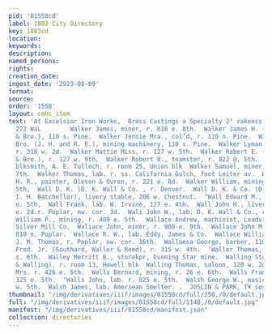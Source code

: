 ```yaml
---
pid: '01558cd'
label: 1883 City Directory
key: 1883cd
location: 
keywords: 
description: 
named_persons: 
rights: 
creation_date: 
ingest_date: '2023-08-09'
format: 
source: 
order: '1558'
layout: cmhc_item
text: 'At Excelsior Iron Works,  Brass Castings a Specialty 2° rakenss, x, Prope.  WAL
  272 WaL        Walker James, miner, r. 818 e. 8th.  Walker James H. (J. H. Walker
  & Bro.}, 110 s. Pine.  Walker Jennie Mra., col’d, r. 110 n. Pine.  Wile, J. H. &
  Bro. (J. H. and R. E.), mining machinery, 110 s. Pine.  Walker Lyman H., miner,
  r. 318 w. 2d.  Walker Mattie Miss, r. 127 w. 5th.  Walker Robert E. (J. H. Walker
  & Bro.), r. 127 w. 9th.  Walker Robert 8., teamster, r. 822 @, 5th.  Walker Samuel,
  blksmith, A. E. Tulloch, r. room 25, Union blk  Walker Samuel, miner, bds. 214 e.
  7th.  Walker Thomas, lab. r. ss. California Gulch, foot Leiter av.  Walker Thomas
  H. R., painter, Oleson & Ovren, r. 221 e. 8d.  Walker William, mining, r. 117 e.
  5th,  Wall D. K. (D. K. Wall & Co. , r. Denver.  Wall D. K. & Co. (D. K. Wall and
  I. H. Batchellor), livery stable, 206 w. Chestnut.  ‘Wall Edward M., miner, r. 409
  e. 5th,  Wall Frank, lab. W. Irvine, 127 e. 4th.  Wall John H., livery stable, 109
  e. 2d.r. Poplar, nw. cor. 3d.  Wali John W., lab. D. K. Wall & Co., r. 206 w. Chestnut.  Wall
  William P., mining, r. 409 e. 5th.  Wallace Andrew, machinist, Leadville Gold &
  Silver Mill Co.  Waliace John, miner, r. 908-e. 9th.  Wallace John M., mining, r.
  810 n. Poplar.  Wallace R. W., lab. Eddy, James & Co.  Wallace William G., carpenter,
  J. M. Thomas, r. Poplar, nw. cor. 16th.  Wallaesa George, barber, 110} w. Cheatnut.  ‘Waller
  Fred. Jr. (Southard, Waller & Reed), r. 315 w. 4th.  ‘Waller Thomas, miner, r. 604
  ¢. 6th.  Walley Merritt B., storekpr, Evening Star mine.  Walling Stuart D. (Parsons
  & Walling), r. room 13, Howell blk  Walling Thomas, saloon, 120 w. 2d.  Walls Annie
  Mrs. r. 426 e. 5th.  Walls Bernard, mining, r. 26 e. 6th.  Walls Frank, lab. r.
  325 e. 5th.  ‘Walls John, lab. r. 825 e. 5th.  Walsh George W., musician, r. 485
  w. 5th.  Walsh James, lab. Ameriean Smelter. .  JOSLIN & PARK, T¥ sos t20SGeon awe       '
thumbnail: "/img/derivatives/iiif/images/01558cd/full/250,/0/default.jpg"
full: "/img/derivatives/iiif/images/01558cd/full/1140,/0/default.jpg"
manifest: "/img/derivatives/iiif/01558cd/manifest.json"
collection: directories
---
```

